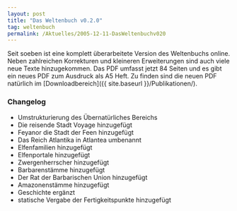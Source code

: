 ```yaml
---
layout: post
title: "Das Weltenbuch v0.2.0"
tag: weltenbuch
permalink: /Aktuelles/2005-12-11-DasWeltenbuchv020
---
```


Seit soeben ist eine komplett überarbeitete Version des Weltenbuchs online. Neben zahlreichen Korrekturen und kleineren Erweiterungen sind auch viele neue Texte hinzugekommen. Das PDF umfasst jetzt 84 Seiten und es gibt ein neues PDF zum Ausdruck als A5 Heft. Zu finden sind die neuen PDF natürlich im [Downloadbereich]({{ site.baseurl }}/Publikationen/).

### Changelog

- Umstrukturierung des Übernatürliches Bereichs
- Die reisende Stadt Voyage hinzugefügt
- Feyanor die Stadt der Feen hinzugefügt
- Das Reich Atlantika in Atlantea umbenannt
- Elfenfamilien hinzugefügt
- Elfenportale hinzugefügt
- Zwergenherrscher hinzugefügt
- Barbarenstämme hinzugefügt
- Der Rat der Barbarischen Union hinzugefügt
- Amazonenstämme hinzugefügt
- Geschichte ergänzt
- statische Vergabe der Fertigkeitspunkte hinzugefügt


